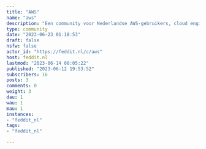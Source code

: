 ```yaml
---
title: "AWS" 
name: "aws"
description: "Een community voor Nederlandse AWS-gebruikers, cloud engineers, cloud architecten etc etc."
type: community
date: "2023-06-23 01:18:53"
draft: false
nsfw: false
actor_id: "https://feddit.nl/c/aws"
host: feddit.nl
lastmod: "2023-06-14 08:05:22"
published: "2023-06-12 19:53:52"
subscribers: 16
posts: 3
comments: 0
weight: 3
dau: 1
wau: 1
mau: 1
instances:
- "feddit_nl"
tags: 
- "feddit_nl"

---
```

